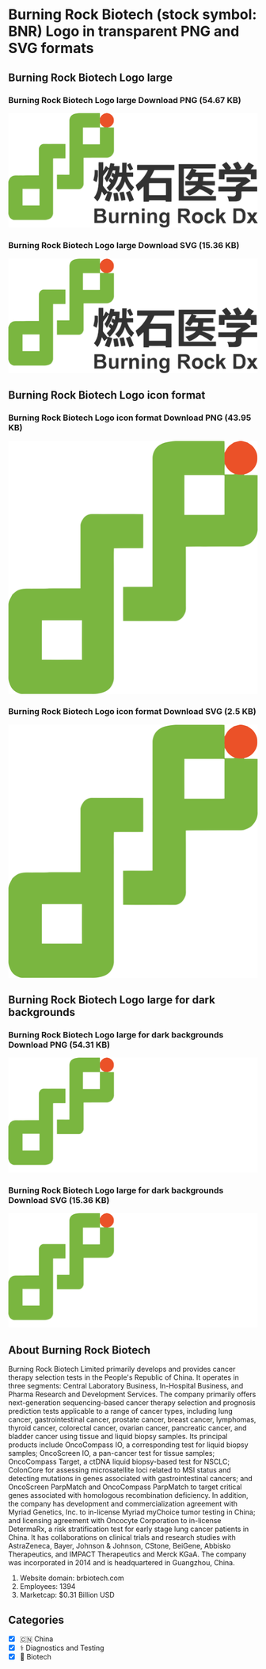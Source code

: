 # Burning Rock Biotech (stock symbol: BNR) Logo in transparent PNG and SVG formats

## Burning Rock Biotech Logo large

### Burning Rock Biotech Logo large Download PNG (54.67 KB)

![Burning Rock Biotech Logo large Download PNG (54.67 KB)](/img/orig/BNR_BIG-f0defe8c.png)

### Burning Rock Biotech Logo large Download SVG (15.36 KB)

![Burning Rock Biotech Logo large Download SVG (15.36 KB)](/img/orig/BNR_BIG-7a204e77.svg)

## Burning Rock Biotech Logo icon format

### Burning Rock Biotech Logo icon format Download PNG (43.95 KB)

![Burning Rock Biotech Logo icon format Download PNG (43.95 KB)](/img/orig/BNR-5f5d28d4.png)

### Burning Rock Biotech Logo icon format Download SVG (2.5 KB)

![Burning Rock Biotech Logo icon format Download SVG (2.5 KB)](/img/orig/BNR-5279e139.svg)

## Burning Rock Biotech Logo large for dark backgrounds

### Burning Rock Biotech Logo large for dark backgrounds Download PNG (54.31 KB)

![Burning Rock Biotech Logo large for dark backgrounds Download PNG (54.31 KB)](/img/orig/BNR_BIG.D-8f283141.png)

### Burning Rock Biotech Logo large for dark backgrounds Download SVG (15.36 KB)

![Burning Rock Biotech Logo large for dark backgrounds Download SVG (15.36 KB)](/img/orig/BNR_BIG.D-54d3a8f2.svg)

## About Burning Rock Biotech

Burning Rock Biotech Limited primarily develops and provides cancer therapy selection tests in the People's Republic of China. It operates in three segments: Central Laboratory Business, In-Hospital Business, and Pharma Research and Development Services. The company primarily offers next-generation sequencing-based cancer therapy selection and prognosis prediction tests applicable to a range of cancer types, including lung cancer, gastrointestinal cancer, prostate cancer, breast cancer, lymphomas, thyroid cancer, colorectal cancer, ovarian cancer, pancreatic cancer, and bladder cancer using tissue and liquid biopsy samples. Its principal products include OncoCompass IO, a corresponding test for liquid biopsy samples; OncoScreen IO, a pan-cancer test for tissue samples; OncoCompass Target, a ctDNA liquid biopsy-based test for NSCLC; ColonCore for assessing microsatellite loci related to MSI status and detecting mutations in genes associated with gastrointestinal cancers; and OncoScreen ParpMatch and OncoCompass ParpMatch to target critical genes associated with homologous recombination deficiency. In addition, the company has development and commercialization agreement with Myriad Genetics, Inc. to in-license Myriad myChoice tumor testing in China; and licensing agreement with Oncocyte Corporation to in-license DetermaRx, a risk stratification test for early stage lung cancer patients in China. It has collaborations on clinical trials and research studies with AstraZeneca, Bayer, Johnson & Johnson, CStone, BeiGene, Abbisko Therapeutics, and IMPACT Therapeutics and Merck KGaA. The company was incorporated in 2014 and is headquartered in Guangzhou, China.

1. Website domain: brbiotech.com
2. Employees: 1394
3. Marketcap: $0.31 Billion USD


## Categories
- [x] 🇨🇳 China
- [x] ⚕️ Diagnostics and Testing
- [x] 🧬 Biotech
